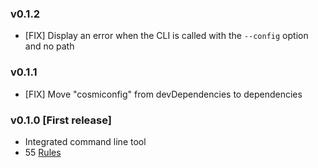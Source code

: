 ### v0.1.2

* [FIX] Display an error when the CLI is called with the `--config` option and no path

### v0.1.1

* [FIX] Move "cosmiconfig" from devDependencies to dependencies

### v0.1.0 [First release]

* Integrated command line tool
* 55 [Rules](./docs/rules)
